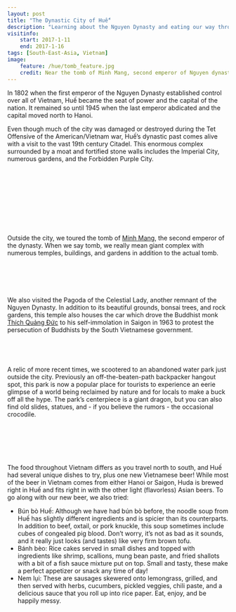 ```yaml
---
layout: post
title: "The Dynastic City of Huế"
description: "Learning about the Nguyen Dynasty and eating our way through the city of Huế."
visitinfo:
    start: 2017-1-11
    end: 2017-1-16
tags: [South-East-Asia, Vietnam]
image:
    feature: /hue/tomb_feature.jpg
    credit: Near the tomb of Minh Mang, second emperor of Nguyen dynasty.
---
```


In 1802 when the first emperor of the Nguyen Dynasty established control over all of Vietnam, Huế became the seat of power and the capital of the nation. It remained so until 1945 when the last emperor abdicated and the capital moved north to Hanoi.

Even though much of the city was damaged or destroyed during the Tet Offensive of the American/Vietnam war, Huế’s dynastic past comes alive with a visit to the vast 19th century Citadel. This enormous complex surrounded by a moat and fortified stone walls includes the Imperial City, numerous gardens, and the Forbidden Purple City.

<figure>
    <a href="/images/hue/citadel01.jpg"><img src="/images/hue/citadel01.jpg" alt=""></a>
</figure>

<figure class="half">
    <a href="/images/hue/citadel07.jpg"><img src="/images/hue/citadel07.jpg" alt=""></a>
    <a href="/images/hue/citadel03.jpg"><img src="/images/hue/citadel03.jpg" alt=""></a>
</figure>

<figure>
    <a href="/images/hue/citadel04.jpg"><img src="/images/hue/citadel04.jpg" alt=""></a>
</figure>

<figure class="half">
    <a href="/images/hue/citadel05.jpg"><img src="/images/hue/citadel05.jpg" alt=""></a>
    <a href="/images/hue/citadel06.jpg"><img src="/images/hue/citadel06.jpg" alt=""></a>
</figure>

<figure>
    <a href="/images/hue/citadel10.jpg"><img src="/images/hue/citadel10.jpg" alt=""></a>
</figure>

<figure class="half">
    <a href="/images/hue/citadel08.jpg"><img src="/images/hue/citadel08.jpg" alt=""></a>
    <a href="/images/hue/citadel09.jpg"><img src="/images/hue/citadel09.jpg" alt=""></a>
</figure>

<figure>
    <a href="/images/hue/citadel13.jpg"><img src="/images/hue/citadel13.jpg" alt=""></a>
</figure>


Outside the city, we toured the tomb of [Minh Mang](https://en.wikipedia.org/wiki/Minh_M%E1%BA%A1ng), the second emperor of the dynasty. When we say tomb, we really mean giant complex with numerous temples, buildings, and gardens in addition to the actual tomb.

<figure class="half">
    <a href="/images/hue/tomb02.jpg"><img src="/images/hue/tomb02.jpg" alt=""></a>
    <a href="/images/hue/tomb03.jpg"><img src="/images/hue/tomb03.jpg" alt=""></a>
</figure>

<figure>
    <a href="/images/hue/tomb04.jpg"><img src="/images/hue/tomb04.jpg" alt=""></a>
</figure>

<figure class="half">
    <a href="/images/hue/tomb05.jpg"><img src="/images/hue/tomb05.jpg" alt=""></a>
    <a href="/images/hue/tomb06.jpg"><img src="/images/hue/tomb06.jpg" alt=""></a>
</figure>


We also visited the Pagoda of the Celestial Lady, another remnant of the Nguyen Dynasty. In addition to its beautiful grounds, bonsai trees, and rock gardens, this temple also houses the car which drove the Buddhist monk [Thích Quảng Đức](https://en.wikipedia.org/wiki/Th%C3%ADch_Qu%E1%BA%A3ng_%C4%90%E1%BB%A9c) to his self-immolation in Saigon in 1963 to protest the persecution of Buddhists by the South Vietnamese government.

<figure>
    <a href="/images/hue/pagoda02.jpg"><img src="/images/hue/pagoda02.jpg" alt=""></a>
</figure>

<figure class="half">
    <a href="/images/hue/pagoda_car.jpg"><img src="/images/hue/pagoda_car.jpg" alt=""></a>
    <a href="/images/hue/pagoda03.jpg"><img src="/images/hue/pagoda03.jpg" alt=""></a>
</figure>

<figure>
    <a href="/images/hue/pagoda04.jpg"><img src="/images/hue/pagoda04.jpg" alt=""></a>
</figure>


A relic of more recent times, we scootered to an abandoned water park just outside the city. Previously an off-the-beaten-path backpacker hangout spot, this park is now a popular place for tourists to experience an eerie glimpse of a world being reclaimed by nature and for locals to make a buck off all the hype. The park’s centerpiece is a giant dragon, but you can also find old slides, statues, and - if you believe the rumors - the occasional crocodile.

<figure>
    <a href="/images/hue/waterpark01.jpg"><img src="/images/hue/waterpark01.jpg" alt=""></a>
</figure>

<figure class="half">
    <a href="/images/hue/waterpark02.jpg"><img src="/images/hue/waterpark02.jpg" alt=""></a>
    <a href="/images/hue/waterpark03.jpg"><img src="/images/hue/waterpark03.jpg" alt=""></a>
</figure>

<figure>
    <a href="/images/hue/waterpark04.jpg"><img src="/images/hue/waterpark04.jpg" alt=""></a>
</figure>

<figure class="half">
    <a href="/images/hue/waterpark08.jpg"><img src="/images/hue/waterpark08.jpg" alt=""></a>
    <a href="/images/hue/waterpark10.jpg"><img src="/images/hue/waterpark10.jpg" alt=""></a>
</figure>


The food throughout Vietnam differs as you travel north to south, and Huế had several unique dishes to try, plus one new Vietnamese beer! While most of the beer in Vietnam comes from either Hanoi or Saigon, Huda is brewed right in Huế and fits right in with the other light (flavorless) Asian beers. To go along with our new beer, we also tried:

- Bún bò Huế: Although we have had bún bò before, the noodle soup from Huế has slightly different ingredients and is spicier than its counterparts. In addition to beef, oxtail, or pork knuckle, this soup sometimes include cubes of congealed pig blood. Don’t worry, it’s not as bad as it sounds, and it really just looks (and tastes) like very firm brown tofu.
- Bánh bèo: Rice cakes served in small dishes and topped with ingredients like shrimp, scallions, mung bean paste, and fried shallots with a bit of a fish sauce mixture put on top. Small and tasty, these make a perfect appetizer or snack any time of day!
- Nem lụi: These are sausages skewered onto lemongrass, grilled, and then served with herbs, cucumbers, pickled veggies, chili paste, and a delicious sauce that you roll up into rice paper. Eat, enjoy, and be happily messy.

<figure>
    <a href="/images/hue/bun_bo_hue.jpg"><img src="/images/hue/bun_bo_hue.jpg" alt=""></a>
</figure>

<figure class="half">
    <a href="/images/hue/banh_beo.jpg"><img src="/images/hue/banh_beo.jpg" alt=""></a>
    <a href="/images/hue/nem_lui.jpg"><img src="/images/hue/nem_lui.jpg" alt=""></a>
</figure>

